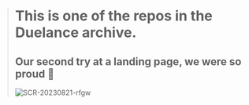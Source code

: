 > # This is one of the repos in the Duelance archive.
>
> ## Our second try at a landing page, we were so proud 🥲
>
> ![SCR-20230821-rfgw](https://github.com/duelance-app/landing-pages/assets/70191184/94e88670-af9c-467b-8689-671184e18d0f)

